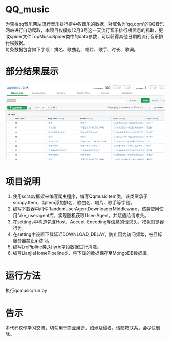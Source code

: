 # QQ_music
为获得qq音乐网站流行音乐排行榜中各音乐的数据，对域名为'qq.com'的QQ音乐网站进行自动爬取，本项目仅模拟12月3号这一天流行音乐排行榜信息的抓取，更改spider文件TopMusicSpider类中的data参数，可以获得其他日期的流行音乐排行榜数据。    
每条数据包含如下字段：排名、歌曲名、唱片、歌手、时长、歌词。

# 部分结果展示

![](https://github.com/cyhleo/QQ_music/blob/master/qq_music.png)


# 项目说明

1. 使用scrapy框架来编写爬虫程序，编写QqmusicItem类，该类继承于scrapy.Item，为item添加排名、歌曲名、唱片、歌手等字段。
2. 编写下载器中间件RandomUserAgentDownloaderMiddleware，该类使用使用fake_useragent库，实现随机获取User-Agent，并赋值给请求头。
3. 在settings中构造包含Host、Accept-Encoding等信息的请求头，模拟浏览器行为。
4. 在setting中设置下载延迟DOWNLOAD_DELAY，防止因为访问频繁，被目标服务器禁止ip访问。
5. 编写LrcPipline类,对lyric字段数据进行清洗。
6. 编写LianjiaHomePipeline类，将下载的数据保存至MongoDB数据库。


# 运行方法

执行qqmusic/run.py


# 告示

本代码仅作学习交流，切勿用于商业用途。如涉及侵权，请邮箱联系，会尽快删除。

